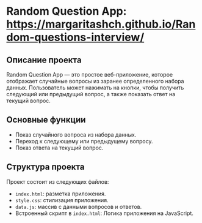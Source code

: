 # Random Question App: https://margaritashch.github.io/Random-questions-interview/

## Описание проекта

Random Question App — это простое веб-приложение, которое отображает случайные вопросы из заранее определенного набора данных. Пользователь может нажимать на кнопки, чтобы получить следующий или предыдущий вопрос, а также показать ответ на текущий вопрос.

## Основные функции

- Показ случайного вопроса из набора данных.
- Переход к следующему или предыдущему вопросу.
- Показ ответа на текущий вопрос.

## Структура проекта

Проект состоит из следующих файлов:

- `index.html`: разметка приложения.
- `style.css`: стилизация приложения.
- `data.js`:  массив с данными вопросов и ответов.
- Встроенный скрипт в `index.html`: Логика приложения на JavaScript.

